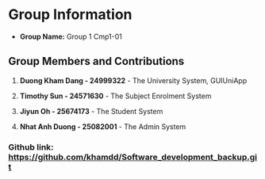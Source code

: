 # Group Information
- **Group Name:** Group 1 Cmp1-01 

## Group Members and Contributions

1. **Duong Kham Dang - 24999322** - The University System, GUIUniApp
  
2. **Timothy Sun - 24571630** - The Subject Enrolment System
  
3. **Jiyun Oh - 25674173** - The Student System
  
4. **Nhat Anh Duong - 25082001** - The Admin System

### Github link: https://github.com/khamdd/Software_development_backup.git